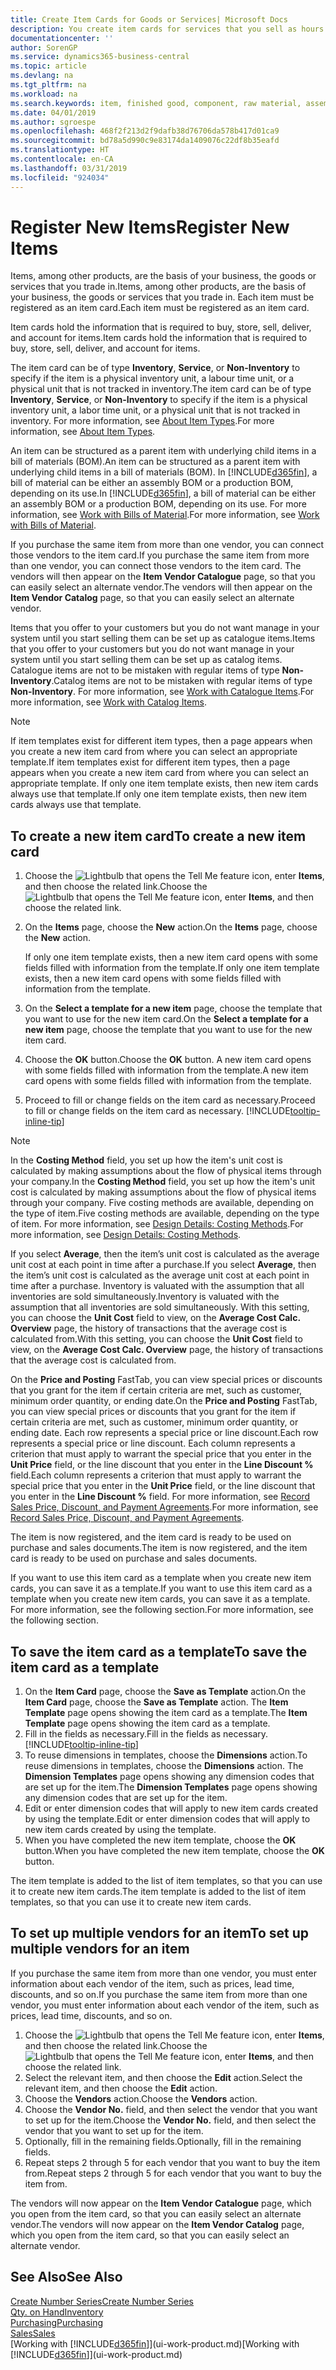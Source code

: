 ```yaml
---
title: Create Item Cards for Goods or Services| Microsoft Docs
description: You create item cards for services that you sell as hours and for physical products, such as assembly items, finished goods, components, or raw material, that you sell from your inventory.
documentationcenter: ''
author: SorenGP
ms.service: dynamics365-business-central
ms.topic: article
ms.devlang: na
ms.tgt_pltfrm: na
ms.workload: na
ms.search.keywords: item, finished good, component, raw material, assembly item
ms.date: 04/01/2019
ms.author: sgroespe
ms.openlocfilehash: 468f2f213d2f9dafb38d76706da578b417d01ca9
ms.sourcegitcommit: bd78a5d990c9e83174da1409076c22df8b35eafd
ms.translationtype: HT
ms.contentlocale: en-CA
ms.lasthandoff: 03/31/2019
ms.locfileid: "924034"
---
```

# <a name="register-new-items"></a><span data-ttu-id="fee41-103">Register New Items</span><span class="sxs-lookup"><span data-stu-id="fee41-103">Register New Items</span></span>
<span data-ttu-id="fee41-104">Items, among other products, are the basis of your business, the goods or services that you trade in.</span><span class="sxs-lookup"><span data-stu-id="fee41-104">Items, among other products, are the basis of your business, the goods or services that you trade in.</span></span> <span data-ttu-id="fee41-105">Each item must be registered as an item card.</span><span class="sxs-lookup"><span data-stu-id="fee41-105">Each item must be registered as an item card.</span></span>

<span data-ttu-id="fee41-106">Item cards hold the information that is required to buy, store, sell, deliver, and account for items.</span><span class="sxs-lookup"><span data-stu-id="fee41-106">Item cards hold the information that is required to buy, store, sell, deliver, and account for items.</span></span>

<span data-ttu-id="fee41-107">The item card can be of type **Inventory**, **Service**, or **Non-Inventory** to specify if the item is a physical inventory unit, a labour time unit, or a physical unit that is not tracked in inventory.</span><span class="sxs-lookup"><span data-stu-id="fee41-107">The item card can be of type **Inventory**, **Service**, or **Non-Inventory** to specify if the item is a physical inventory unit, a labor time unit, or a physical unit that is not tracked in inventory.</span></span> <span data-ttu-id="fee41-108">For more information, see [About Item Types](inventory-about-item-types.md).</span><span class="sxs-lookup"><span data-stu-id="fee41-108">For more information, see [About Item Types](inventory-about-item-types.md).</span></span>

<span data-ttu-id="fee41-109">An item can be structured as a parent item with underlying child items in a bill of materials (BOM).</span><span class="sxs-lookup"><span data-stu-id="fee41-109">An item can be structured as a parent item with underlying child items in a bill of materials (BOM).</span></span> <span data-ttu-id="fee41-110">In [!INCLUDE[d365fin](includes/d365fin_md.md)], a bill of material can be either an assembly BOM or a production BOM, depending on its use.</span><span class="sxs-lookup"><span data-stu-id="fee41-110">In [!INCLUDE[d365fin](includes/d365fin_md.md)], a bill of material can be either an assembly BOM or a production BOM, depending on its use.</span></span> <span data-ttu-id="fee41-111">For more information, see [Work with Bills of Material](inventory-how-work-BOMs.md).</span><span class="sxs-lookup"><span data-stu-id="fee41-111">For more information, see [Work with Bills of Material](inventory-how-work-BOMs.md).</span></span>

<span data-ttu-id="fee41-112">If you purchase the same item from more than one vendor, you can connect those vendors to the item card.</span><span class="sxs-lookup"><span data-stu-id="fee41-112">If you purchase the same item from more than one vendor, you can connect those vendors to the item card.</span></span> <span data-ttu-id="fee41-113">The vendors will then appear on the **Item Vendor Catalogue** page, so that you can easily select an alternate vendor.</span><span class="sxs-lookup"><span data-stu-id="fee41-113">The vendors will then appear on the **Item Vendor Catalog** page, so that you can easily select an alternate vendor.</span></span>

<span data-ttu-id="fee41-114">Items that you offer to your customers but you do not want manage in your system until you start selling them can be set up as catalogue items.</span><span class="sxs-lookup"><span data-stu-id="fee41-114">Items that you offer to your customers but you do not want manage in your system until you start selling them can be set up as catalog items.</span></span> <span data-ttu-id="fee41-115">Catalogue items are not to be mistaken with regular items of type **Non-Inventory**.</span><span class="sxs-lookup"><span data-stu-id="fee41-115">Catalog items are not to be mistaken with regular items of type **Non-Inventory**.</span></span> <span data-ttu-id="fee41-116">For more information, see [Work with Catalogue Items](inventory-how-work-nonstock-items.md).</span><span class="sxs-lookup"><span data-stu-id="fee41-116">For more information, see [Work with Catalog Items](inventory-how-work-nonstock-items.md).</span></span>  

> [!NOTE]  
> <span data-ttu-id="fee41-117">If item templates exist for different item types, then a page appears when you create a new item card from where you can select an appropriate template.</span><span class="sxs-lookup"><span data-stu-id="fee41-117">If item templates exist for different item types, then a page appears when you create a new item card from where you can select an appropriate template.</span></span> <span data-ttu-id="fee41-118">If only one item template exists, then new item cards always use that template.</span><span class="sxs-lookup"><span data-stu-id="fee41-118">If only one item template exists, then new item cards always use that template.</span></span>

## <a name="to-create-a-new-item-card"></a><span data-ttu-id="fee41-119">To create a new item card</span><span class="sxs-lookup"><span data-stu-id="fee41-119">To create a new item card</span></span>
1. <span data-ttu-id="fee41-120">Choose the ![Lightbulb that opens the Tell Me feature](media/ui-search/search_small.png "Tell me what you want to do") icon, enter **Items**, and then choose the related link.</span><span class="sxs-lookup"><span data-stu-id="fee41-120">Choose the ![Lightbulb that opens the Tell Me feature](media/ui-search/search_small.png "Tell me what you want to do") icon, enter **Items**, and then choose the related link.</span></span>  
2. <span data-ttu-id="fee41-121">On the **Items** page, choose the **New** action.</span><span class="sxs-lookup"><span data-stu-id="fee41-121">On the **Items** page, choose the **New** action.</span></span>

    <span data-ttu-id="fee41-122">If only one item template exists, then a new item card opens with some fields filled with information from the template.</span><span class="sxs-lookup"><span data-stu-id="fee41-122">If only one item template exists, then a new item card opens with some fields filled with information from the template.</span></span>
3. <span data-ttu-id="fee41-123">On the **Select a template for a new item** page, choose the template that you want to use for the new item card.</span><span class="sxs-lookup"><span data-stu-id="fee41-123">On the **Select a template for a new item** page, choose the template that you want to use for the new item card.</span></span>
4. <span data-ttu-id="fee41-124">Choose the **OK** button.</span><span class="sxs-lookup"><span data-stu-id="fee41-124">Choose the **OK** button.</span></span> <span data-ttu-id="fee41-125">A new item card opens with some fields filled with information from the template.</span><span class="sxs-lookup"><span data-stu-id="fee41-125">A new item card opens with some fields filled with information from the template.</span></span>
5. <span data-ttu-id="fee41-126">Proceed to fill or change fields on the item card as necessary.</span><span class="sxs-lookup"><span data-stu-id="fee41-126">Proceed to fill or change fields on the item card as necessary.</span></span> [!INCLUDE[tooltip-inline-tip](includes/tooltip-inline-tip_md.md)]

> [!NOTE]
> <span data-ttu-id="fee41-127">In the **Costing Method** field, you set up how the item's unit cost is calculated by making assumptions about the flow of physical items through your company.</span><span class="sxs-lookup"><span data-stu-id="fee41-127">In the **Costing Method** field, you set up how the item's unit cost is calculated by making assumptions about the flow of physical items through your company.</span></span> <span data-ttu-id="fee41-128">Five costing methods are available, depending on the type of item.</span><span class="sxs-lookup"><span data-stu-id="fee41-128">Five costing methods are available, depending on the type of item.</span></span> <span data-ttu-id="fee41-129">For more information, see [Design Details: Costing Methods](design-details-costing-methods.md).</span><span class="sxs-lookup"><span data-stu-id="fee41-129">For more information, see [Design Details: Costing Methods](design-details-costing-methods.md).</span></span>
>
> <span data-ttu-id="fee41-130">If you select **Average**, then the item’s unit cost is calculated as the average unit cost at each point in time after a purchase.</span><span class="sxs-lookup"><span data-stu-id="fee41-130">If you select **Average**, then the item’s unit cost is calculated as the average unit cost at each point in time after a purchase.</span></span> <span data-ttu-id="fee41-131">Inventory is valuated with the assumption that all inventories are sold simultaneously.</span><span class="sxs-lookup"><span data-stu-id="fee41-131">Inventory is valuated with the assumption that all inventories are sold simultaneously.</span></span> <span data-ttu-id="fee41-132">With this setting, you can choose the **Unit Cost** field to view, on the **Average Cost Calc. Overview** page, the history of transactions that the average cost is calculated from.</span><span class="sxs-lookup"><span data-stu-id="fee41-132">With this setting, you can choose the **Unit Cost** field to view, on the **Average Cost Calc. Overview** page, the history of transactions that the average cost is calculated from.</span></span>

<span data-ttu-id="fee41-133">On the **Price and Posting** FastTab, you can view special prices or discounts that you grant for the item if certain criteria are met, such as customer, minimum order quantity, or ending date.</span><span class="sxs-lookup"><span data-stu-id="fee41-133">On the **Price and Posting** FastTab, you can view special prices or discounts that you grant for the item if certain criteria are met, such as customer, minimum order quantity, or ending date.</span></span> <span data-ttu-id="fee41-134">Each row represents a special price or line discount.</span><span class="sxs-lookup"><span data-stu-id="fee41-134">Each row represents a special price or line discount.</span></span> <span data-ttu-id="fee41-135">Each column represents a criterion that must apply to warrant the special price that you enter in the **Unit Price** field, or the line discount that you enter in the **Line Discount %** field.</span><span class="sxs-lookup"><span data-stu-id="fee41-135">Each column represents a criterion that must apply to warrant the special price that you enter in the **Unit Price** field, or the line discount that you enter in the **Line Discount %** field.</span></span> <span data-ttu-id="fee41-136">For more information, see [Record Sales Price, Discount, and Payment Agreements](sales-how-record-sales-price-discount-payment-agreements.md).</span><span class="sxs-lookup"><span data-stu-id="fee41-136">For more information, see [Record Sales Price, Discount, and Payment Agreements](sales-how-record-sales-price-discount-payment-agreements.md).</span></span>

<span data-ttu-id="fee41-137">The item is now registered, and the item card is ready to be used on purchase and sales documents.</span><span class="sxs-lookup"><span data-stu-id="fee41-137">The item is now registered, and the item card is ready to be used on purchase and sales documents.</span></span>

<span data-ttu-id="fee41-138">If you want to use this item card as a template when you create new item cards, you can save it as a template.</span><span class="sxs-lookup"><span data-stu-id="fee41-138">If you want to use this item card as a template when you create new item cards, you can save it as a template.</span></span> <span data-ttu-id="fee41-139">For more information, see the following section.</span><span class="sxs-lookup"><span data-stu-id="fee41-139">For more information, see the following section.</span></span>

## <a name="to-save-the-item-card-as-a-template"></a><span data-ttu-id="fee41-140">To save the item card as a template</span><span class="sxs-lookup"><span data-stu-id="fee41-140">To save the item card as a template</span></span>
1. <span data-ttu-id="fee41-141">On the **Item Card** page, choose the **Save as Template** action.</span><span class="sxs-lookup"><span data-stu-id="fee41-141">On the **Item Card** page, choose the **Save as Template** action.</span></span> <span data-ttu-id="fee41-142">The **Item Template** page opens showing the item card as a template.</span><span class="sxs-lookup"><span data-stu-id="fee41-142">The **Item Template** page opens showing the item card as a template.</span></span>
2. <span data-ttu-id="fee41-143">Fill in the fields as necessary.</span><span class="sxs-lookup"><span data-stu-id="fee41-143">Fill in the fields as necessary.</span></span> [!INCLUDE[tooltip-inline-tip](includes/tooltip-inline-tip_md.md)]
3. <span data-ttu-id="fee41-144">To reuse dimensions in templates, choose the **Dimensions** action.</span><span class="sxs-lookup"><span data-stu-id="fee41-144">To reuse dimensions in templates, choose the **Dimensions** action.</span></span> <span data-ttu-id="fee41-145">The **Dimension Templates** page opens showing any dimension codes that are set up for the item.</span><span class="sxs-lookup"><span data-stu-id="fee41-145">The **Dimension Templates** page opens showing any dimension codes that are set up for the item.</span></span>
4. <span data-ttu-id="fee41-146">Edit or enter dimension codes that will apply to new item cards created by using the template.</span><span class="sxs-lookup"><span data-stu-id="fee41-146">Edit or enter dimension codes that will apply to new item cards created by using the template.</span></span>
5. <span data-ttu-id="fee41-147">When you have completed the new item template, choose the **OK** button.</span><span class="sxs-lookup"><span data-stu-id="fee41-147">When you have completed the new item template, choose the **OK** button.</span></span>

<span data-ttu-id="fee41-148">The item template is added to the list of item templates, so that you can use it to create new item cards.</span><span class="sxs-lookup"><span data-stu-id="fee41-148">The item template is added to the list of item templates, so that you can use it to create new item cards.</span></span>

## <a name="to-set-up-multiple-vendors-for-an-item"></a><span data-ttu-id="fee41-149">To set up multiple vendors for an item</span><span class="sxs-lookup"><span data-stu-id="fee41-149">To set up multiple vendors for an item</span></span>  
<span data-ttu-id="fee41-150">If you purchase the same item from more than one vendor, you must enter information about each vendor of the item, such as prices, lead time, discounts, and so on.</span><span class="sxs-lookup"><span data-stu-id="fee41-150">If you purchase the same item from more than one vendor, you must enter information about each vendor of the item, such as prices, lead time, discounts, and so on.</span></span>  

1.  <span data-ttu-id="fee41-151">Choose the ![Lightbulb that opens the Tell Me feature](media/ui-search/search_small.png "Tell me what you want to do") icon, enter **Items**, and then choose the related link.</span><span class="sxs-lookup"><span data-stu-id="fee41-151">Choose the ![Lightbulb that opens the Tell Me feature](media/ui-search/search_small.png "Tell me what you want to do") icon, enter **Items**, and then choose the related link.</span></span>  
2.  <span data-ttu-id="fee41-152">Select the relevant item, and then choose the **Edit** action.</span><span class="sxs-lookup"><span data-stu-id="fee41-152">Select the relevant item, and then choose the **Edit** action.</span></span>  
3.  <span data-ttu-id="fee41-153">Choose the **Vendors** action.</span><span class="sxs-lookup"><span data-stu-id="fee41-153">Choose the **Vendors** action.</span></span>  
4.  <span data-ttu-id="fee41-154">Choose the **Vendor No.** field, and then select the vendor that you want to set up for the item.</span><span class="sxs-lookup"><span data-stu-id="fee41-154">Choose the **Vendor No.** field, and then select the vendor that you want to set up for the item.</span></span>  
5.  <span data-ttu-id="fee41-155">Optionally, fill in the remaining fields.</span><span class="sxs-lookup"><span data-stu-id="fee41-155">Optionally, fill in the remaining fields.</span></span>  
6.  <span data-ttu-id="fee41-156">Repeat steps 2 through 5 for each vendor that you want to buy the item from.</span><span class="sxs-lookup"><span data-stu-id="fee41-156">Repeat steps 2 through 5 for each vendor that you want to buy the item from.</span></span>

<span data-ttu-id="fee41-157">The vendors will now appear on the **Item Vendor Catalogue** page, which you open from the item card, so that you can easily select an alternate vendor.</span><span class="sxs-lookup"><span data-stu-id="fee41-157">The vendors will now appear on the **Item Vendor Catalog** page, which you open from the item card, so that you can easily select an alternate vendor.</span></span>

## <a name="see-also"></a><span data-ttu-id="fee41-158">See Also</span><span class="sxs-lookup"><span data-stu-id="fee41-158">See Also</span></span>
[<span data-ttu-id="fee41-159">Create Number Series</span><span class="sxs-lookup"><span data-stu-id="fee41-159">Create Number Series</span></span>](ui-create-number-series.md)  
[<span data-ttu-id="fee41-160">Qty. on Hand</span><span class="sxs-lookup"><span data-stu-id="fee41-160">Inventory</span></span>](inventory-manage-inventory.md)  
[<span data-ttu-id="fee41-161">Purchasing</span><span class="sxs-lookup"><span data-stu-id="fee41-161">Purchasing</span></span>](purchasing-manage-purchasing.md)  
[<span data-ttu-id="fee41-162">Sales</span><span class="sxs-lookup"><span data-stu-id="fee41-162">Sales</span></span>](sales-manage-sales.md)  
<span data-ttu-id="fee41-163">[Working with [!INCLUDE[d365fin](includes/d365fin_md.md)]](ui-work-product.md)</span><span class="sxs-lookup"><span data-stu-id="fee41-163">[Working with [!INCLUDE[d365fin](includes/d365fin_md.md)]](ui-work-product.md)</span></span>
